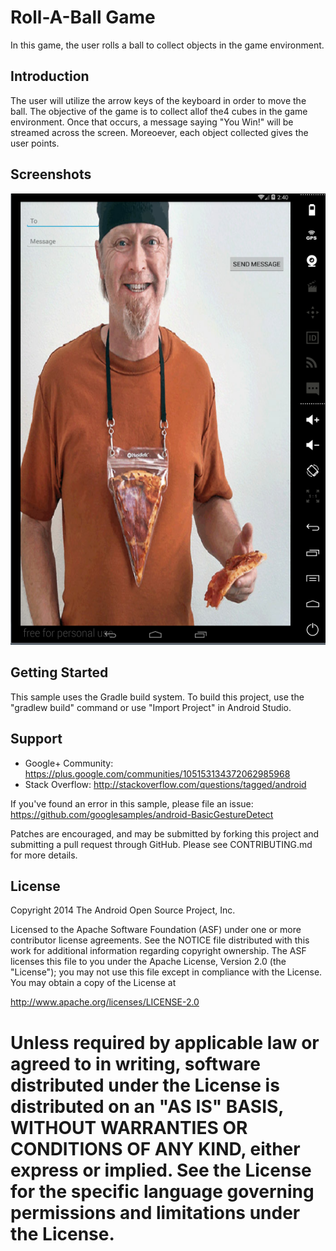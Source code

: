 Roll-A-Ball Game
===================================

In this game, the user rolls a ball to collect objects in the game environment.

Introduction
------------

The user will utilize the arrow keys of the keyboard in order to move the ball. The objective of the game is to collect allof the4 cubes in the game environment.  Once that occurs, a message saying "You Win!" will be streamed across the screen. Moreoever, each object collected gives the user points.

Screenshots
-------------

![Alt  text](https://github.com/goldenpromise/messenger/blob/master/Screenshots/mscreenshots.PNG "Messenger Start Screen")
<br>


Getting Started
---------------

This sample uses the Gradle build system. To build this project, use the
"gradlew build" command or use "Import Project" in Android Studio.

Support
-------

- Google+ Community: https://plus.google.com/communities/105153134372062985968
- Stack Overflow: http://stackoverflow.com/questions/tagged/android

If you've found an error in this sample, please file an issue:
https://github.com/googlesamples/android-BasicGestureDetect

Patches are encouraged, and may be submitted by forking this project and
submitting a pull request through GitHub. Please see CONTRIBUTING.md for more details.

License
-------

Copyright 2014 The Android Open Source Project, Inc.

Licensed to the Apache Software Foundation (ASF) under one or more contributor
license agreements.  See the NOTICE file distributed with this work for
additional information regarding copyright ownership.  The ASF licenses this
file to you under the Apache License, Version 2.0 (the "License"); you may not
use this file except in compliance with the License.  You may obtain a copy of
the License at

http://www.apache.org/licenses/LICENSE-2.0

Unless required by applicable law or agreed to in writing, software
distributed under the License is distributed on an "AS IS" BASIS, WITHOUT
WARRANTIES OR CONDITIONS OF ANY KIND, either express or implied.  See the
License for the specific language governing permissions and limitations under
the License.
=======

